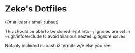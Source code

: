 Zeke's Dotfiles
===============

(Or at least a small subset)

This should be able to be cloned right into ~; ignores are set in ~/.git/info/exclude to avoid hilarious nested .gitignore issues.

Notably included is:
bash
i3
termite
w/e else you see

